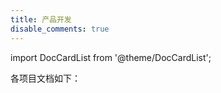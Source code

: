```yaml
---
title: 产品开发
disable_comments: true
---
```


import DocCardList from '@theme/DocCardList';

各项目文档如下：

<DocCardList />
